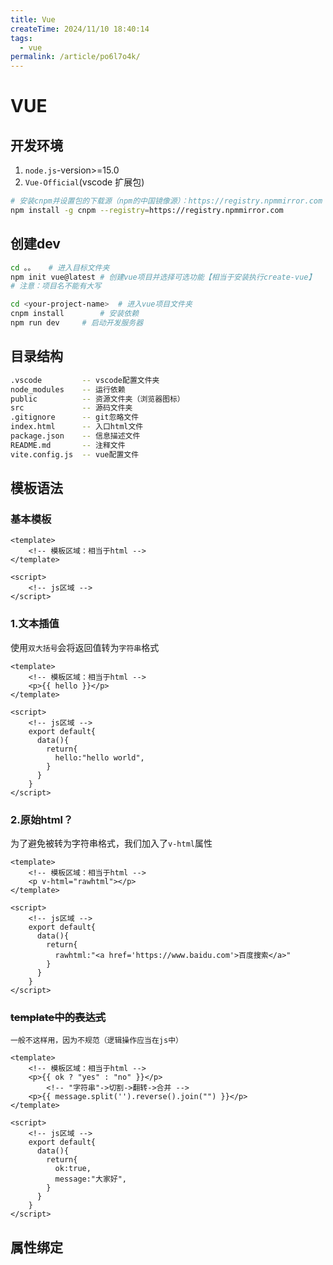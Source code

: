 ```yaml
---
title: Vue
createTime: 2024/11/10 18:40:14
tags:
  - vue
permalink: /article/po6l7o4k/
---
```

# VUE

## 开发环境

1. `node.js`-version>=15.0
2. `Vue-Official`(vscode 扩展包)

```bash
# 安装cnpm并设置包的下载源（npm的中国镜像源）：https://registry.npmmirror.com
npm install -g cnpm --registry=https://registry.npmmirror.com
```

## 创建dev

```bash
cd 。。	# 进入目标文件夹
npm init vue@latest	# 创建vue项目并选择可选功能【相当于安装执行create-vue】
# 注意：项目名不能有大写

cd <your-project-name>	# 进入vue项目文件夹
cnpm install		# 安装依赖
npm run dev		# 启动开发服务器
```

## 目录结构

```sh
.vscode			-- vscode配置文件夹
node_modules	-- 运行依赖
public			-- 资源文件夹（浏览器图标）
src				-- 源码文件夹
.gitignore		-- git忽略文件
index.html		-- 入口html文件
package.json	-- 信息描述文件
README.md		-- 注释文件
vite.config.js	-- vue配置文件
```

## 模板语法

### 基本模板

```vue
<template>
	<!-- 模板区域：相当于html -->
</template>

<script>
	<!-- js区域 -->
</script>
```

### 1.文本插值

使用`双大括号`会将返回值转为`字符串`格式

```vue
<template>
	<!-- 模板区域：相当于html -->
  	<p>{{ hello }}</p>
</template>

<script>
	<!-- js区域 -->
    export default{
      data(){
        return{
          hello:"hello world",
        }
      }
    }
</script>
```

### 2.原始html？

为了避免被转为字符串格式，我们加入了`v-html`属性

```vue
<template>
	<!-- 模板区域：相当于html -->
	<p v-html="rawhtml"></p>
</template>

<script>
	<!-- js区域 -->
    export default{
      data(){
        return{
          rawhtml:"<a href='https://www.baidu.com'>百度搜索</a>"
        }
      }
    }
</script>
```

### ~~template中的表达式~~

`一般不这样用，因为不规范（逻辑操作应当在js中）`

```vue
<template>
	<!-- 模板区域：相当于html -->
  	<p>{{ ok ? "yes" : "no" }}</p>
        <!-- "字符串"->切割->翻转->合并 -->
  	<p>{{ message.split('').reverse().join("") }}</p>
</template>

<script>
	<!-- js区域 -->
    export default{
      data(){
        return{
          ok:true,
          message:"大家好",
        }
      }
    }
</script>
```

## 属性绑定